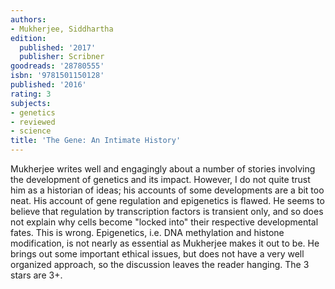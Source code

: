 ```yaml
---
authors:
- Mukherjee, Siddhartha
edition:
  published: '2017'
  publisher: Scribner
goodreads: '28780555'
isbn: '9781501150128'
published: '2016'
rating: 3
subjects:
- genetics
- reviewed
- science
title: 'The Gene: An Intimate History'
---
```

Mukherjee writes well and engagingly about a number of stories involving the development of genetics and its impact. However, I do not quite trust him as a historian of ideas; his accounts of some developments are a bit too neat.
His account of gene regulation and epigenetics is flawed. He seems to believe that regulation by transcription factors is transient only, and so does not explain why cells become "locked into" their respective developmental fates. This is wrong. Epigenetics, i.e. DNA methylation and histone modification, is not nearly as essential as Mukherjee makes it out to be.
He brings out some important ethical issues, but does not have a very well organized approach, so the discussion leaves the reader hanging. The 3 stars are 3+.
